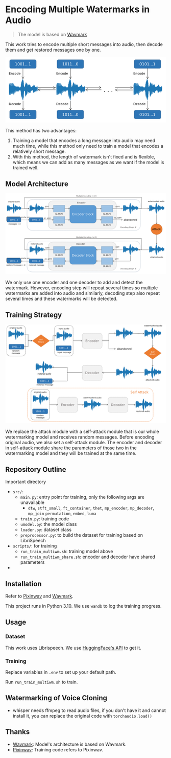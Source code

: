 # Encoding Multiple Watermarks in Audio
> The model is based on [Wavmark](https://github.com/wavmark/wavmark)

This work tries to encode multiple short messages into audio, then decode them and get restored messages one by one.


![img.png](.assets/multiple/workflow.png)


This method has two advantages:
1. Training a model that encodes a long message into audio may need much time, while this method only need to train a 
model that encodes a relatively short message.
2. With this method, the length of watermark isn't fixed and is flexible, which means we can add as many messages as 
we want if the model is trained well.




## Model Architecture
![img.png](.assets/multiple/architecture.png)

We only use one encoder and one decoder to add and detect the watermark. However, encoding step will 
repeat several times so multiple watermarks are added into audio and similarly, decoding step also repeat several times
and these watermarks will be detected.

## Training Strategy
![img.png](.assets/multiple/trainingstratagy.png)

We replace the attack module with a self-attack module that is our whole watermarking model and receives random 
messages. Before encoding original audio, we also set a self-attack module. The encoder and decoder in self-attack module
share the parameters of those two in the watermarking model and they will be trained at the same time. 

## Repository Outline
Important directory

- `src/`:
  - `main.py`: entry point for training, only the following args are unavailable
    - `dtw`, `stft_small`, `ft_container`, `thet`, `mp_encoder`, `mp_decoder`, `mp_join`
        `permutation`, `embed`, `luma`
  - `train.py`: training code
  - `umodel.py`: the model class
  - `loader.py`: dataset class
  - `preprocessor.py`: to build the dataset for training based on LibriSpeech
- `scripts/`: for training
  - `run_train_multiwm.sh`: training model above
  - `run_train_multiwm_share.sh`: encoder and decoder have shared parameters
- 
## Installation
Refer to [Pixinwav](https://github.com/migamic/PixInWav2) and [Wavmark](https://github.com/wavmark/wavmark).

This project runs in Python 3.10. We use `wandb` to log the training progress. 

## Usage
### Dataset
This work uses Librispeech. We use [HuggingFace's API](https://huggingface.co/datasets/hf-internal-testing/librispeech_asr_demo) to get it.

### Training
Replace variables in `.env` to set up your default path.

Run `run_train_multiwm.sh` to train.

## Watermarking of Voice Cloning

- whisper needs ffmpeg to read audio files, if you don't have it and cannot install it,
you can replace the original code with `torchaudio.load()`

## Thanks
- [Wavmark](https://github.com/wavmark/wavmark): Model's architecture is based on Wavmark.
- [Pixinwav](https://github.com/migamic/PixInWav2): Training code refers to Pixinwav.